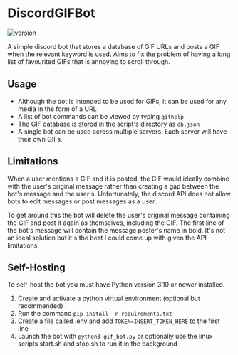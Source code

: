 # DiscordGIFBot
![version](https://img.shields.io/github/v/tag/JManch/DiscordGIFBot?label=version)

A simple discord bot that stores a database of GIF URLs and posts a GIF when the relevant keyword is used. Aims to fix the problem of having a long list of favourited GIFs that is annoying to scroll through.

## Usage

- Although the bot is intended to be used for GIFs, it can be used for any media in the form of a URL
- A list of bot commands can be viewed by typing `gifhelp`
- The GIF database is stored in the script's directory as `db.json`
- A single bot can be used across multiple servers. Each server will have their own GIFs.

## Limitations

When a user mentions a GIF and it is posted, the GIF would ideally combine with the user's original message rather than creating a gap between the bot's message and the user's. Unfortunately, the discord API does not allow bots to edit messages or post messages as a user.

To get around this the bot will delete the user's original message containing the GIF and post it again as themselves, including the GIF. The first line of the bot's message will contain the message poster's name in bold. It's not an ideal solution but it's the best I could come up with given the API limitations.

## Self-Hosting

To self-host the bot you must have Python version 3.10 or newer installed.
1. Create and activate a python virtual environment (optional but recommended)
2. Run the command `pip install -r requirements.txt`
3. Create a file called .env and add `TOKEN=INSERT_TOKEN_HERE` to the first line
4. Launch the bot with `python3 gif_bot.py` or optionally use the linux scripts start.sh and stop.sh to run it in the background
